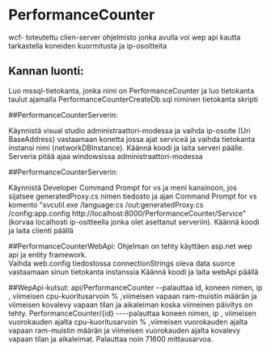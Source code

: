 # PerformanceCounter
wcf- toteutettu clien-server ohjelmisto jonka avulla voi wep api kautta tarkastella koneiden kuormitusta ja ip-osoitteita

## Kannan luonti:
Luo mssql-tietokanta, jonka nimi on PerformanceCounter ja luo tietokanta taulut ajamalla PerformanceCounterCreateDb.sql niminen tietokanta skripti

##PerformanceCounterServerin:

Käynnistä visual studio administraattori-modessa ja vaihda ip-osoite (Uri BaseAddress) vastaamaan konetta jossa ajat serviceä ja vaihda tietokanta instansi nimi (networkDBInstance).
Käännä koodi ja laita serveri päälle. Serveria pitää ajaa windowsissa administraattori-modessa

##PerformanceCounterServerin:

Käynnistä Developer Command Prompt for vs ja meni kansinoon, jos sijatsee generatedProxy.cs nimen tiedosto ja ajan Command Prompt for vs komento "svcutil.exe /language:cs /out:generatedProxy.cs /config:app.config http://localhost:8000/PerformanceCounter/Service" (korvaa localhosti ip-ositteella jonka olet asettanut serveriin).
Käännä koodi ja laita clienti päällä

##PerformanceCounterWebApi:
Ohjelman on tehty käyttäen asp.net wep api ja entity framework.  
Vaihda web.config tiedostossa connectionStrings oleva data suorce vastaamaan sinun tietokanta instanssia
Käännä koodi ja laita webApi päällä 

##WepApi-kutsut:
api/PerformanceCounter --palauttaa id, koneen nimen, ip , viimeisen cpu-kuoritusarvoin % ,viimeisen vapaan ram-muistin määrän ja viimeisen kovalevy vapaan tilan ja aikaleiman koska viimeinen päivitys on tehty.
PerformanceCounter/{id}  ----palauttaa koneen nimen, ip , viimeisen vuorokauden ajalta cpu-kuoritusarvoin % ,viimeisen vuorokauden ajalta vapaan ram-muistin määrän ja viimeisen vuorokauden ajalta kovalevy vapaan tilan ja aikaleimat. Palauttaa noin 71600 mittausarvoa.
